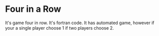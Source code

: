 
# Four in a Row

It's game four in row. It's fortran code. 
It has automated game, however if your a single player choose 1 if two players choose 2.
